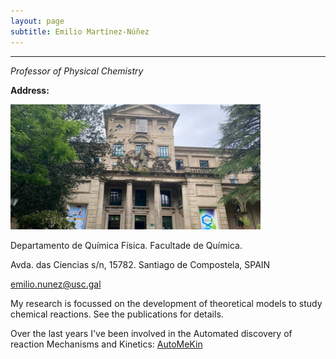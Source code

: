 ```yaml
---
layout: page
subtitle: Emilio Martínez-Núñez
---
```


****
_Professor of Physical Chemistry_

**Address:** 

<p align="left">
   <img src="assets/img/facultade.jpg" alt="alt text" width="400" height="200">
</p>


Departamento de Química Física. Facultade de Química.

Avda. das Ciencias s/n, 15782. Santiago de Compostela, SPAIN

[emilio.nunez@usc.gal](mailto:emilio.nunez@usc.gal)

My research is focussed on the development of theoretical models to study chemical reactions. See the publications for details.

Over the last years I've been involved in the Automated discovery of reaction Mechanisms and Kinetics: [AutoMeKin](https://github.com/emartineznunez/AutoMeKin)

